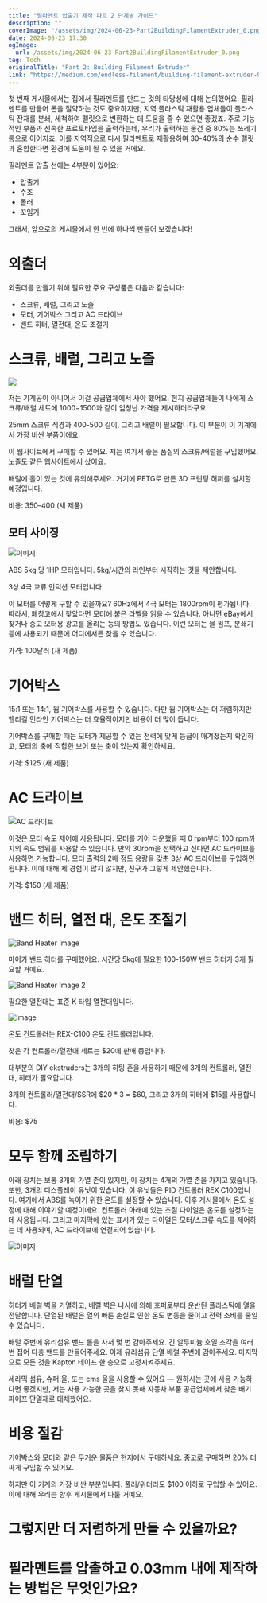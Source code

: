 ```yaml
---
title: "필라멘트 압출기 제작 파트 2 단계별 가이드"
description: ""
coverImage: "/assets/img/2024-06-23-Part2BuildingFilamentExtruder_0.png"
date: 2024-06-23 17:30
ogImage: 
  url: /assets/img/2024-06-23-Part2BuildingFilamentExtruder_0.png
tag: Tech
originalTitle: "Part 2: Building Filament Extruder"
link: "https://medium.com/endless-filament/building-filament-extruder-9cad8df7d357"
---
```



첫 번째 게시물에서는 집에서 필라멘트를 만드는 것의 타당성에 대해 논의했어요. 필라멘트를 만들어 돈을 절약하는 것도 중요하지만, 지역 플라스틱 재활용 업체들이 플라스틱 잔재를 분쇄, 세척하여 펠릿으로 변환하는 데 도움을 줄 수 있으면 좋겠죠. 주로 기능적인 부품과 신속한 프로토타입을 출력하는데, 우리가 출력하는 물건 중 80%는 쓰레기통으로 이어지죠. 이를 지역적으로 다시 필라멘트로 재활용하여 30-40%의 순수 펠릿과 혼합한다면 환경에 도움이 될 수 있을 거에요.

필라멘트 압출 선에는 4부분이 있어요:

- 압출기
- 수조
- 폴러
- 꼬임기

그래서, 앞으로의 게시물에서 한 번에 하나씩 만들어 보겠습니다!

<div class="content-ad"></div>

# 외출더

외출더를 만들기 위해 필요한 주요 구성품은 다음과 같습니다:

- 스크류, 배럴, 그리고 노즐
- 모터, 기어박스 그리고 AC 드라이브
- 밴드 히터, 열전대, 온도 조절기

# 스크류, 배럴, 그리고 노즐

<div class="content-ad"></div>

<img src="/assets/img/2024-06-23-Part2BuildingFilamentExtruder_0.png" />

저는 기계공이 아니어서 이걸 공급업체에서 사야 했어요. 현지 공급업체들이 나에게 스크류/배럴 세트에 $1000-$1500과 같이 엄청난 가격을 제시하더라구요.

25mm 스크류 직경과 400-500 길이, 그리고 배럴이 필요합니다. 이 부분이 이 기계에서 가장 비싼 부품이에요.

이 웹사이트에서 구매할 수 있어요. 저는 여기서 좋은 품질의 스크류/배럴을 구입했어요. 노즐도 같은 웹사이트에서 샀어요.

<div class="content-ad"></div>

배럴에 홀이 있는 것에 유의해주세요. 거기에 PETG로 만든 3D 프린팅 허퍼를 설치할 예정입니다.

비용: $350–$400 (새 제품)

## 모터 사이징

![이미지](/assets/img/2024-06-23-Part2BuildingFilamentExtruder_1.png)

<div class="content-ad"></div>

ABS 5kg 당 1HP 모터입니다. 5kg/시간의 라인부터 시작하는 것을 제안합니다.

3상 4극 교류 인덕션 모터입니다.

이 모터를 어떻게 구할 수 있을까요? 60Hz에서 4극 모터는 1800rpm이 평가됩니다. 따라서, 폐창고에서 찾았다면 모터에 붙은 라벨을 읽을 수 있습니다. 아니면 eBay에서 찾거나 중고 모터용 광고를 올리는 등의 방법도 있습니다. 이런 모터는 물 펌프, 분쇄기 등에 사용되기 때문에 어디에서든 찾을 수 있습니다.

가격: 100달러 (새 제품)

<div class="content-ad"></div>

# 기어박스

15:1 또는 14:1, 웜 기어박스를 사용할 수 있습니다. 다만 웜 기어박스는 더 저렴하지만 헬리컬 인라인 기어박스는 더 효율적이지만 비용이 더 많이 듭니다.

기어박스를 구매할 때는 모터가 제공할 수 있는 전력에 맞게 등급이 매겨졌는지 확인하고, 모터의 축에 적합한 보어 또는 축이 있는지 확인하세요.

가격: $125 (새 제품)

<div class="content-ad"></div>

# AC 드라이브

![AC 드라이브](/assets/img/2024-06-23-Part2BuildingFilamentExtruder_2.png)

이것은 모터 속도 제어에 사용됩니다. 모터를 기어 다운했을 때 0 rpm부터 100 rpm까지의 속도 범위를 사용할 수 있습니다. 만약 30rpm을 선택하고 싶다면 AC 드라이브를 사용하면 가능합니다. 모터 출력의 2배 정도 용량을 갖춘 3상 AC 드라이브를 구입하면 됩니다. 이에 대해 제 경험이 많지 않지만, 친구가 그렇게 제안했습니다.

가격: $150 (새 제품)

<div class="content-ad"></div>

# 밴드 히터, 열전 대, 온도 조절기

![Band Heater Image](/assets/img/2024-06-23-Part2BuildingFilamentExtruder_3.png)

마이카 밴드 히터를 구매했어요. 시간당 5kg에 필요한 100-150W 밴드 히터가 3개 필요할 거에요.

![Band Heater Image 2](/assets/img/2024-06-23-Part2BuildingFilamentExtruder_4.png)

<div class="content-ad"></div>

필요한 열전대는 표준 K 타입 열전대입니다.

![image](/assets/img/2024-06-23-Part2BuildingFilamentExtruder_5.png)

온도 컨트롤러는 REX-C100 온도 컨트롤러입니다.

찾은 각 컨트롤러/열전대 세트는 $20에 판매 중입니다.

<div class="content-ad"></div>

대부분의 DIY ekstruders는 3개의 히팅 존을 사용하기 때문에 3개의 컨트롤러, 열전대, 히터가 필요합니다.

3개의 컨트롤러/열전대/SSR에 $20 * 3 = $60, 그리고 3개의 히터에 $15를 사용합니다.

비용: $75

# 모두 함께 조립하기

<div class="content-ad"></div>

아래 장치는 보통 3개의 가열 존이 있지만, 이 장치는 4개의 가열 존을 가지고 있습니다. 또한, 3개의 디스플레이 유닛이 있습니다. 이 유닛들은 PID 컨트롤러 REX C100입니다. 여기에서 ABS를 녹이기 위한 온도를 설정할 수 있습니다. 이후 게시물에서 온도 설정에 대해 이야기할 예정이에요. 컨트롤러 아래에 있는 조절 다이얼은 온도를 설정하는 데 사용됩니다. 그리고 마지막에 있는 표시가 있는 다이얼은 모터/스크류 속도를 제어하는 데 사용되며, AC 드라이브에 연결되어 있습니다.

![이미지](/assets/img/2024-06-23-Part2BuildingFilamentExtruder_6.png)

# 배럴 단열

히터가 배럴 벽을 가열하고, 배럴 벽은 나사에 의해 호퍼로부터 운반된 플라스틱에 열을 전달합니다. 단열된 배럴은 열의 빠른 손실로 인한 온도 변동을 줄이고 전력 소비를 줄일 수 있습니다.

<div class="content-ad"></div>

배럴 주변에 유리섬유 밴드 롤을 사서 몇 번 감아주세요. 긴 알루미늄 호일 조각을 여러 번 접어 다층 밴드를 만들어주세요. 이제 유리섬유 단열 배럴 주변에 감아주세요. 마지막으로 모든 것을 Kapton 테이프 한 층으로 고정시켜주세요.

세라믹 섬유, 슈퍼 울, 또는 cms 울을 사용할 수 있어요 — 원하시는 곳에 사용 가능하다면 좋겠지만, 저는 사용 가능한 곳을 찾지 못해 자동차 부품 공급업체에서 찾은 배기 파이프 단열재로 대체했어요.

# 비용 절감

기어박스와 모터와 같은 무거운 물품은 현지에서 구매하세요. 중고로 구매하면 20% 더 싸게 구입할 수 있어요.

<div class="content-ad"></div>

하지만 이 기계의 가장 비싼 부분입니다. 풀러/위더라도 $100 이하로 구입할 수 있어요. 이에 대해 우리는 향후 게시물에서 다룰 거예요.

# 그렇지만 더 저렴하게 만들 수 있을까요?

# 필라멘트를 압출하고 0.03mm 내에 제작하는 방법은 무엇인가요?